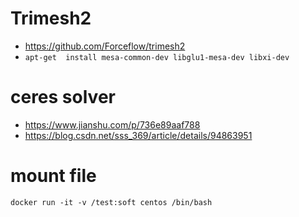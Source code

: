 # Trimesh2 
- https://github.com/Forceflow/trimesh2
- ``` apt-get  install mesa-common-dev libglu1-mesa-dev libxi-dev ```
# ceres solver
- https://www.jianshu.com/p/736e89aaf788
- https://blog.csdn.net/sss_369/article/details/94863951

# mount file
```docker run -it -v /test:soft centos /bin/bash```